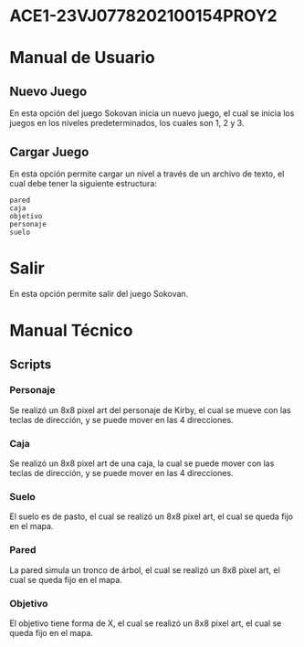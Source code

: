 # ACE1-23VJ0778202100154PROY2

# Manual de Usuario 

## Nuevo Juego 

En esta opción del juego Sokovan inicia un nuevo juego, el cual se inicia los juegos en los niveles predeterminados, los cuales son 1, 2 y 3.

## Cargar Juego

En esta opción permite cargar un nivel a través de un archivo de texto, el cual debe tener la siguiente estructura:

```
pared
caja
objetivo
personaje
suelo
```
# Salir

En esta opción permite salir del juego Sokovan.


# Manual Técnico

## Scripts

### Personaje
Se realizó un 8x8 pixel art del personaje de Kirby, el cual se mueve con las teclas de dirección, y se puede mover en las 4 direcciones.

### Caja
Se realizó un 8x8 pixel art de una caja, la cual se puede mover con las teclas de dirección, y se puede mover en las 4 direcciones.

### Suelo
El suelo es de pasto, el cual se realizó un 8x8 pixel art, el cual se queda fijo en el mapa.

### Pared
La pared simula un tronco de árbol, el cual se realizó un 8x8 pixel art, el cual se queda fijo en el mapa.

### Objetivo 
El objetivo tiene forma de X, el cual se realizó un 8x8 pixel art, el cual se queda fijo en el mapa.